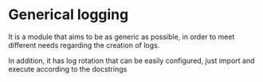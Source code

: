 # Generical logging


It is a module that aims to be as generic as possible, in order to meet different needs regarding the creation of logs.

In addition, it has log rotation that can be easily configured, just import and execute according to the docstrings

